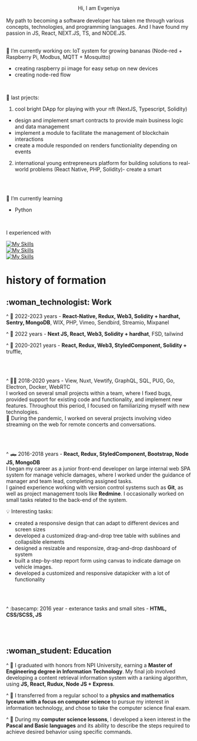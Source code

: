 <div align="center">Hi, I am Evgeniya</div>
<br/>
My path to becoming a software developer has taken me through various concepts, technologies, and programming languages. And I have found my passion in JS, React, NEXT.JS, TS, and NODE.JS.
<br/>
<br/>

🔭 I’m currently working on:
IoT system for growing bananas (Node-red + Raspberry Pi, Modbus, MQTT + Mosquitto)
- creating raspberry pi image for easy setup on new devices
- creating node-red flow


<br/>

🔭 last prjects:
1) cool bright DApp for playing with your nft (NextJS, Typescript, Solidity)
- design and implement smart contracts to provide main business logic and data management
- implement a module to facilitate the management of blockchain interactions
- create a module responded on renders functioniality depending on events

2) international young entrepreneurs platform for building solutions to real-world problems (React Native, PHP, Solidity)- create a smart 

<br/>
<br/>

🌱 I’m currently learning
- Python

<br/>

I experienced with

[![My Skills](https://skillicons.dev/icons?i=html,css,scss,js,ts)](https://skillicons.dev)
</br>
[![My Skills](https://skillicons.dev/icons?i=react,redux,reactnative,next)](https://skillicons.dev)
</br>
[![My Skills](https://skillicons.dev/icons?i=solidity)](https://skillicons.dev)
</br>


<h1>history of formation</h1>

<h2>:woman_technologist: Work</h2>

^ :vibration_mode: 2022-2023 years - <b>React-Native, Redux, Web3, Solidity + hardhat, Sentry, MongoDB</b>, WIX, PHP, Vimeo, Sendbird, Streamio, Mixpanel

^ :bear: 2022 years - <b>Next JS, React, Web3, Solidity + hardhat</b>, FSD, tailwind

^ :money_mouth_face: 2020-2021 years - <b>React, Redux, Web3, StyledComponent, Solidity +</b> truffle, </br>

</br>
</br>

^ :face_with_spiral_eyes:	2018-2020 years - View, Nuxt, Vewtify, GraphQL, SQL, PUG, Go, Electron, Docker, WebRTC</br>
I worked on several small projects within a team, where I fixed bugs, provided support for existing code and functionality, and implement new features. Throughout this period, I focused on familiarizing myself with new technologies. </br>
:movie_camera: During the pandemic, I worked on several projects involving video streaming on the web for remote concerts and conversations.

</br>
</br>

 ^ :pickup_truck: 2016-2018 years - <b>React, Redux, StyledComponent, Bootstrap, Node JS, MongoDB</b></br>
I began my career as a junior front-end developer on large internal web SPA system for manage vehicle damages, where I worked under the guidance of manager and team lead, completing assigned tasks. </br>
I gained experience working with version control systems such as <b>Git</b>, as well as project management tools like <b>Redmine</b>. I occasionally worked on small tasks related to the back-end of the system.

:bulb: Interesting tasks:
- created a responsive design that can adapt to different devices and screen sizes
- developed a customized drag-and-drop tree table with sublines and collapsible elements
- designed a resizable and responsize, drag-and-drop dashboard of system
- built a step-by-step report form using canvas to indicate damage on vehicle images.
- developed a customized and responsive datapicker with a lot of functionality

</br>
</br>
 
^ :basecamp: 2016 year - exterance tasks and small sites - <b>HTML, CSS/SCSS, JS</b>

</br>
</br>

<h2>:woman_student: Education</h2>

^ :woman:
I graduated with honors from NPI University, earning a <b>Master of Engineering degree in Information Technology</b>. My final job involved developing a content retrieval information system with a ranking algorithm, using <b>JS, React, Rudux, Node JS + Express</b>.

^ :girl:
I transferred from a regular school to a <b>physics and mathematics lyceum with a focus on computer science</b> to pursue my interest in information technology, and chose to take the computer science final exam.

^ :baby:
During my <b>computer science lessons</b>, I developed a keen interest in the <b>Pascal and Basic languages</b> and its ability to describe the steps required to achieve desired behavior using specific commands.
